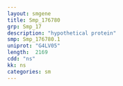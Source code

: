 ```yaml
---
layout: smgene
title: Smp_176780
grp: Smp_17
description: "hypothetical protein"
smp: Smp_176780.1
uniprot: "G4LV05"
length:  2169
cdd: "ns"
kk: ns
categories: sm
---
```

